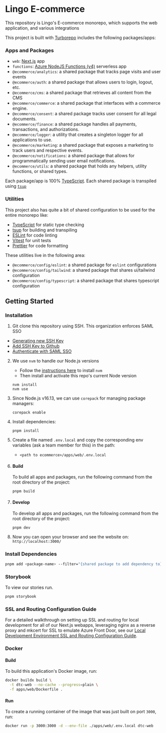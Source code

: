 # Lingo E-commerce

This repository is Lingo's E-commerce monorepo, which supports the web application, and various integrations

This project is built with [Turborepo](https://turbo.build/) includes the following packages/apps:

### Apps and Packages

- `web`: [Next.js](https://nextjs.org/) app
- `functions`: [Azure NodeJS Functions (v4)](https://learn.microsoft.com/en-us/azure/azure-functions/functions-reference-node?tabs=javascript%2Cwindows%2Cazure-cli&pivots=nodejs-model-v4)
  serverless app
- `@ecommerce/analytics`: a shared package that tracks page visits and user events
- `@ecommerce/auth`: a shared package that allows users to login, logout, etc.
- `@ecommerce/cms`: a shared package that retrieves all content from the CMS
- `@ecommerce/commerce`: a shared package that interfaces with a commerce engine.
- `@ecommerce/consent`: a shared package tracks user consent for all legal documents.
- `@ecommerce/finance`: a shared package handles all payments, transactions, and authorizations.
- `@ecommerce/logger`: a utility that creates a singleton logger for all applications to use.
- `@ecommerce/marketing`: a shared package that exposes a marketing to track users and respective events.
- `@ecommerce/notifications`: a shared package that allows for programmatically sending user email notifications.
- `@ecommerce/utils`: a shared package that holds any helpers, utility functions, or shared types.

Each package/app is 100% [TypeScript](https://www.typescriptlang.org/). Each shared package is transpiled
using [`tsup`](https://tsup.egoist.dev)

### Utilities

This project also has quite a bit of shared configuration to be used for the entire monorepo like:

- [TypeScript](https://www.typescriptlang.org/) for static type checking
- [tsup](https://tsup.egoist.dev) for building and transpiling
- [ESLint](https://eslint.org/) for code linting
- [Vitest](https://vitest.dev/) for unit tests
- [Prettier](https://prettier.io) for code formatting

These utilities live in the following area:

- `@ecommerce/config/eslint`: a shared package for `eslint` configurations
- `@ecommerce/config/tailwind`: a shared package that shares ui/tailwind configuration
- `@ecommerce/config/typescript`: a shared package that shares typescript configuration

## Getting Started 
### Installation
1. Git clone this repository using SSH. This organization enforces SAML SSO
  - [Generating new SSH Key](https://docs.github.com/en/authentication/connecting-to-github-with-ssh/generating-a-new-ssh-key-and-adding-it-to-the-ssh-agent)
  - [Add SSH Key to Github](https://docs.github.com/en/authentication/connecting-to-github-with-ssh/adding-a-new-ssh-key-to-your-github-account)
  - [Authenticate with SAML SSO](https://docs.github.com/en/enterprise-cloud@latest/authentication/authenticating-with-saml-single-sign-on/authorizing-an-ssh-key-for-use-with-saml-single-sign-on)
2. We use `nvm` to handle our Node.js versions

   - Follow the [instructions here](https://github.com/nvm-sh/nvm#installing-and-updating) to install `nvm`
   - Then install and activate this repo's current Node version

   ```
   nvm install
   nvm use
   ```
3. Since Node.js v16.13, we can use `corepack` for managing package managers:
   ```
   corepack enable
   ```
4. Install dependencies:
   ```
   pnpm install
   ```
5. Create a file named `.env.local` and copy the corresponding env variables (ask a team member for this) in the path:

   - `<path to ecommerce>/apps/web/.env.local`
6. #### Build

   To build all apps and packages, run the following command from the root directory of the project:
   ```
   pnpm build
   ```

7. #### Develop

   To develop all apps and packages, run the following command from the root directory of the project:
   ```
   pnpm dev
   ```

6. Now you can open your browser and see the website on: `http://localhost:3000/`

### Install Dependencies

```sh
pnpm add <package-name> --filter="{shared package to add dependency to}"
```

### Storybook

To view our stories run.

```sh
pnpm storybook
```

### SSL and Routing Configuration Guide

For a detailed walkthrough on setting up SSL and routing for local development for all of our Next.js webapps,
leveraging nginx as a reverse proxy and mkcert for SSL to emulate Azure Front Door, see
our [Local Development Environment SSL and Routing Configuration Guide](docs/LocalSSLAndRoutingSetup.md).

### Docker

#### Build

To build this application's Docker image, run:

```sh
docker buildx build \
  -t dtc-web --no-cache --progress=plain \
  -f apps/web/Dockerfile .
```

#### Run

To create a running container of the image that was just built on port `3000`, run:

```sh
docker run -p 3000:3000 -d --env-file ./apps/web/.env.local dtc-web
```
